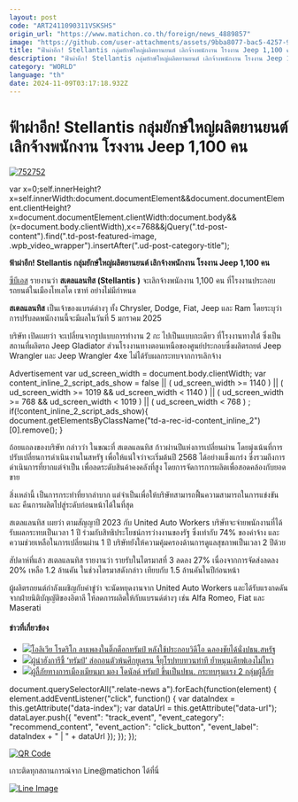 ```yaml
---
layout: post
code: "ART2411090311VSKSHS"
origin_url: "https://www.matichon.co.th/foreign/news_4889857"
image: "https://github.com/user-attachments/assets/9bba8077-bac5-4257-9443-ed74caa485f8"
title: "ฟ้าผ่าอีก! Stellantis กลุ่มยักษ์ใหญ่ผลิตยานยนต์ เลิกจ้างพนักงาน โรงงาน Jeep 1,100 คน"
description: "ฟ้าผ่าอีก! Stellantis กลุ่มยักษ์ใหญ่ผลิตยานยนต์ เลิกจ้างพนักงาน โรงงาน Jeep 1,100 คน"
category: "WORLD"
language: "th"
date: 2024-11-09T03:17:18.932Z
---
```


# ฟ้าผ่าอีก! Stellantis กลุ่มยักษ์ใหญ่ผลิตยานยนต์ เลิกจ้างพนักงาน โรงงาน Jeep 1,100 คน

[![](https://www.matichon.co.th/wp-content/uploads/2024/11/752752-2.jpg "752752")](https://www.matichon.co.th/wp-content/uploads/2024/11/752752-2.jpg)

var x=0;self.innerHeight?x=self.innerWidth:document.documentElement&&document.documentElement.clientHeight?x=document.documentElement.clientWidth:document.body&&(x=document.body.clientWidth),x<=768&&jQuery(".td-post-content").find(".td-post-featured-image, .wpb\_video\_wrapper").insertAfter(".ud-post-category-title");

**ฟ้าผ่าอีก! Stellantis กลุ่มยักษ์ใหญ่ผลิตยานยนต์ เลิกจ้างพนักงาน โรงงาน Jeep 1,100 คน**

[ซีบีเอส](https://www.cbsnews.com/detroit/news/stellantis-laying-off-1100-toledo-jeep-plant/) รายงานว่า **สเตลแลนทิส (Stellantis )** จะเลิกจ้างพนักงาน 1,100 คน ที่โรงงานประกอบรถยนต์ในเมืองโทเลโด เซาท์ อย่างไม่มีกำหนด

**สเตลแลนทิส** เป็นเจ้าของแบรด์ต่างๆ ทั้ง Chrysler, Dodge, Fiat, Jeep และ Ram โดยระบุว่า การปรับลดพนักงานนี้จะมีผลในวันที่ 5 มกราคม 2025

บริษัท เปิดเผยว่า จะเปลี่ยนจากรูปแบบการทำงาน 2 กะ ไปเป็นแบบกะเดียว ที่โรงงานทางใต้ ซึ่งเป็นสถานที่ผลิตรถ Jeep Gladiator ส่วนโรงงานทางตอนเหนือของศูนย์ประกอบซึ่งผลิตรถยต์ Jeep Wrangler และ Jeep Wrangler 4xe ไม่ได้รับผลกระทบจากการเลิกจ้าง

Advertisement var ud\_screen\_width = document.body.clientWidth; var content\_inline\_2\_script\_ads\_show = false || ( ud\_screen\_width >= 1140 ) || ( ud\_screen\_width >= 1019 && ud\_screen\_width < 1140 ) || ( ud\_screen\_width >= 768 && ud\_screen\_width < 1019 ) || ( ud\_screen\_width < 768 ) ; if(!content\_inline\_2\_script\_ads\_show){ document.getElementsByClassName("td-a-rec-id-content\_inline\_2")\[0\].remove(); }

ถ้อยแถลงของบริษัท กล่าวว่า ในขณะที่ สเตลแลนทิส ก้าวผ่านปีแห่งการเปลี่ยนผ่าน โดยมุ่งเน้นที่การปรับเปลี่ยนการดำเนินงานในสหรัฐ เพื่อให้แน่ใจว่าจะเริ่มต้นปี 2568 ได้อย่างแข็งแกร่ง ซึ่งรวมถึงการดำเนินการที่ยากแต่จำเป็น เพื่อลดระดับสินค้าคงคลังที่สูง โดยการจัดการการผลิตเพื่อสอดคล้องกับยอดขาย

สิ่งเหล่านี้ เป็นการกระทำที่ยากลำบาก แต่จำเป็นเพื่อให้บริษัทสามารถฟื้นความสามารถในการแข่งขัน และ คืนการผลิตไปสู่ระดับก่อนหน้าได้ในที่สุด

สเตลแลนทิส เผยว่า ตามสัญญาปี 2023 กับ United Auto Workers บริษัทจะจ่ายพนักงานที่ได้รับผลกระทบเป็นเวลา 1 ปี ร่วมกับสิทธิประโยชน์การว่างงานของรัฐ ซึ่งเท่ากับ 74% ของค่าจ้าง และความช่วยเหลือในการเปลี่ยนผ่าน 1 ปี บริษัทยังให้ความคุ้มครองด้านการดูแลสุขภาพเป็นเวลา 2 ปีด้วย

สัปดาห์ที่แล้ว สเตลแลนทิส รายงานว่า รายรับในไตรมาสที่ 3 ลดลง 27% เนื่องจากการจัดส่งลดลง 20% เหลือ 1.2 ล้านคัน ในช่วงไตรมาสดังกล่าว เทียบกับ 1.5 ล้านคันในปีก่อนหน้า

ผู้ผลิตรถยนต์กำลังเผชิญกับคำขู่ว่า จะนัดหยุดงานจาก United Auto Workers และได้รับแรงกดดันจากฝ่ายนิติบัญญัติของอิตาลี ให้ลดการผลิตให้กับแบรนด์ต่างๆ เช่น Alfa Romeo, Fiat และ Maserati

#### ข่าวที่เกี่ยวข้อง

*   [![](https://www.matichon.co.th/wp-content/uploads/2024/11/b83.jpg)โอลิเวีย โรดริโก ลบเพลงในติ๊กต็อกทรัมป์ หลังใช้ประกอบวิดีโอ ฉลองชัยได้นั่งปธน.สหรัฐ](https://www.matichon.co.th/foreign/news_4889634)
*   [![](https://www.matichon.co.th/wp-content/uploads/2024/11/ve.jpg)ผู้นำฮังการีชี้ ‘ทรัมป์’ ส่อถอนตัวพ้นศึกยูเครน จี้ยุโรปทบทวนท่าที ย้ำหนุนเคียฟเองไม่ไหว](https://www.matichon.co.th/foreign/news_4889463)
*   [![](https://www.matichon.co.th/wp-content/uploads/2024/11/278275278.jpg)ผู้ลี้ภัยทางการเมืองเมียนมา มอง โดนัลด์ ทรัมป์ ขึ้นเป็นปธน. กระทบรุนแรง 2 กลุ่มผู้ลี้ภัย](https://www.matichon.co.th/foreign/news_4889426)

document.querySelectorAll(".relate-news a").forEach(function(element) { element.addEventListener("click", function() { var dataIndex = this.getAttribute("data-index"); var dataUrl = this.getAttribute("data-url"); dataLayer.push({ "event": "track\_event", "event\_category": "recommend\_content", "event\_action": "click\_button", "event\_label": dataIndex + " | " + dataUrl }); }); });

[![QR Code](https://www.matichon.co.th/wp-content/uploads/2023/07/wob1371z.jpg)](https://lin.ee/ht0nDxX)

เกาะติดทุกสถานการณ์จาก Line@matichon ได้ที่นี่

[![Line Image](https://www.matichon.co.th/wp-content/uploads/2023/07/th.png)](https://lin.ee/ht0nDxX)